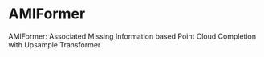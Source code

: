# AMIFormer
AMIFormer: Associated Missing Information based Point Cloud Completion with Upsample Transformer
